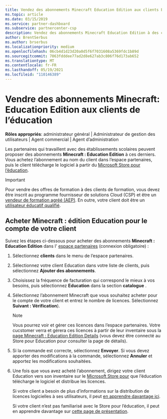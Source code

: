 ```yaml
---
title: Vendez des abonnements Minecraft Education Edition aux clients Education
ms.topic: article
ms.date: 03/15/2019
ms.service: partner-dashboard
ms.subservice: partnercenter-csp
description: Vendez des abonnements Minecraft Education Edition à des clients de formation qualifiés qui pourront ensuite les télécharger à partir du Microsoft Education Store.
author: BrentSerbus
ms.author: brserbus
ms.localizationpriority: medium
ms.openlocfilehash: 06cb4d1d23d20a0d5f6f7031608a5369fdc1b89d
ms.sourcegitcommit: 7063fdddee77ad2d8e627ab3c806f76d173ab652
ms.translationtype: MT
ms.contentlocale: fr-FR
ms.lasthandoff: 05/19/2021
ms.locfileid: "110146389"
---
```

# <a name="sell-minecraft-education-edition-subscriptions-to-education-customers"></a>Vendre des abonnements Minecraft: Education Edition aux clients de l’éducation

**Rôles appropriés**: administrateur général | Administrateur de gestion des utilisateurs | Agent commercial | Agent d’administration

Les partenaires qui travaillent avec des établissements scolaires peuvent proposer des abonnements **Minecraft : Education Edition** à ces derniers. Vous achetez l’abonnement au nom du client dans l’espace partenaires, puis le client télécharge le logiciel à partir du [Microsoft Store pour l’éducation](https://educationstore.microsoft.com). 

>[!IMPORTANT]
>Pour vendre des offres de formation à des clients de formation, vous devez être inscrit au programme fournisseur de solutions Cloud (CSP) et être un [vendeur de formation agréé (AEP)](https://www.mepn.com). En outre, votre client doit être un [utilisateur éducatif qualifié](https://www.microsoftvolumelicensing.com/DocumentSearch.aspx?Mode=3&DocumentTypeId=7).  

 
## <a name="buy-minecraft-education-edition-on-behalf-of-your-customer"></a>Acheter **Minecraft : édition Education** pour le compte de votre client

Suivez les étapes ci-dessous pour acheter des abonnements **Minecraft : Education Edition** dans l' [espace partenaires](https://partnercenter.microsoft.com/pcv/dashboard/overview
) (connexion obligatoire) :

  1.  Sélectionnez **clients** dans le menu de l’espace partenaires.
  
  2.  Sélectionnez votre client Education dans votre liste de clients, puis sélectionnez **Ajouter des abonnements**.
  
  3.  Choisissez la fréquence de facturation qui correspond le mieux à vos besoins, puis sélectionnez **Education** dans la section **catalogue** .

  4.  Sélectionnez l’abonnement Minecraft que vous souhaitez acheter pour le compte de votre client et entrez le nombre de licences. Sélectionnez **Suivant : Vérification**).

      >[!NOTE]
      >Vous pourrez voir et gérer ces licences dans l’espace partenaires. Votre cucstomer verra et gérera ces licences à partir de leur inventaire sous la [page Minecraft : Education Edition Details](https://educationstore.microsoft.com/store/details/minecraft-education-edition/9nblggh4r2r6) (vous devez être connecté au Store pour Education pour consulter la page de détails). 

  5.  Si la commande est correcte, sélectionnez **Envoyer**. Si vous devez apporter des modifications à la commande, sélectionnez **Annuler** et apportez les modifications souhaitées.   

  6.  Une fois que vous avez acheté l’abonnement, dirigez votre client Education vers son inventaire sur le [Microsoft Store pour](https://educationstore.microsoft.com) que l’éducation télécharge le logiciel et distribue les licences.

      Si votre client a besoin de plus d’informations sur la distribution de licences logicielles à ses utilisateurs, il peut [en apprendre davantage ici](/education/windows/school-get-minecraft#distribute-minecraft).  
  
      Si votre client n’est pas familiarisé avec le Store pour l’éducation, il peut en apprendre davantage sur [cette page de présentation](/microsoft-store/windows-store-for-business-overview).  

